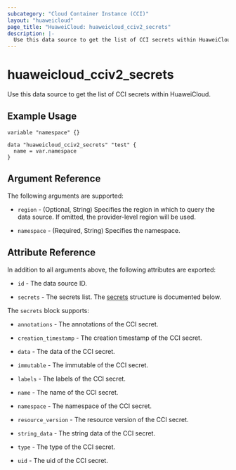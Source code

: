 ```yaml
---
subcategory: "Cloud Container Instance (CCI)"
layout: "huaweicloud"
page_title: "HuaweiCloud: huaweicloud_cciv2_secrets"
description: |-
  Use this data source to get the list of CCI secrets within HuaweiCloud.
---
```


# huaweicloud_cciv2_secrets

Use this data source to get the list of CCI secrets within HuaweiCloud.

## Example Usage

```hcl
variable "namespace" {}

data "huaweicloud_cciv2_secrets" "test" {
  name = var.namespace
}
```

## Argument Reference

The following arguments are supported:

* `region` - (Optional, String) Specifies the region in which to query the data source.
  If omitted, the provider-level region will be used.

* `namespace` - (Required, String) Specifies the namespace.

## Attribute Reference

In addition to all arguments above, the following attributes are exported:

* `id` - The data source ID.

* `secrets` - The secrets list.
  The [secrets](#secrets) structure is documented below.

<a name="secrets"></a>
The `secrets` block supports:

* `annotations` - The annotations of the CCI secret.

* `creation_timestamp` - The creation timestamp of the CCI secret.

* `data` - The data of the CCI secret.

* `immutable` - The immutable of the CCI secret.

* `labels` - The labels of the CCI secret.

* `name` - The name of the CCI secret.

* `namespace` - The namespace of the CCI secret.

* `resource_version` - The resource version of the CCI secret.

* `string_data` - The string data of the CCI secret.

* `type` - The type of the CCI secret.

* `uid` - The uid of the CCI secret.
